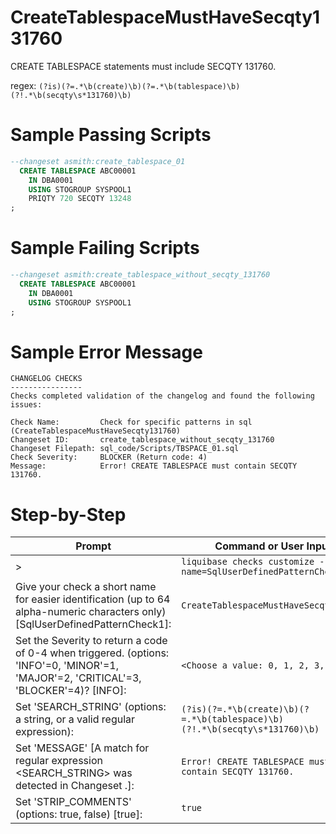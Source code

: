 # CreateTablespaceMustHaveSecqty131760

CREATE TABLESPACE statements must include SECQTY 131760.

regex: `(?is)(?=.*\b(create)\b)(?=.*\b(tablespace)\b)(?!.*\b(secqty\s*131760)\b)`

# Sample Passing Scripts
``` sql
--changeset asmith:create_tablespace_01
  CREATE TABLESPACE ABC00001
    IN DBA0001
    USING STOGROUP SYSPOOL1
	PRIQTY 720 SECQTY 13248
;
```

# Sample Failing Scripts
``` sql
--changeset asmith:create_tablespace_without_secqty_131760
  CREATE TABLESPACE ABC00001
    IN DBA0001
    USING STOGROUP SYSPOOL1
;
```

# Sample Error Message
``` 
CHANGELOG CHECKS
----------------
Checks completed validation of the changelog and found the following issues:

Check Name:         Check for specific patterns in sql (CreateTablespaceMustHaveSecqty131760)
Changeset ID:       create_tablespace_without_secqty_131760
Changeset Filepath: sql_code/Scripts/TBSPACE_01.sql
Check Severity:     BLOCKER (Return code: 4)
Message:            Error! CREATE TABLESPACE must contain SECQTY 131760.
```

# Step-by-Step
| Prompt | Command or User Input |
| ------ | ----------------------|
| > | `liquibase checks customize --check-name=SqlUserDefinedPatternCheck` |
| Give your check a short name for easier identification (up to 64 alpha-numeric characters only) [SqlUserDefinedPatternCheck1]: | `CreateTablespaceMustHaveSecqty131760` |
| Set the Severity to return a code of 0-4 when triggered. (options: 'INFO'=0, 'MINOR'=1, 'MAJOR'=2, 'CRITICAL'=3, 'BLOCKER'=4)? [INFO]: | `<Choose a value: 0, 1, 2, 3, 4>` |
| Set 'SEARCH_STRING' (options: a string, or a valid regular expression): | `(?is)(?=.*\b(create)\b)(?=.*\b(tablespace)\b)(?!.*\b(secqty\s*131760)\b)` |
| Set 'MESSAGE' [A match for regular expression <SEARCH_STRING> was detected in Changeset <CHANGESET>.]: | `Error! CREATE TABLESPACE must contain SECQTY 131760.` |
| Set 'STRIP_COMMENTS' (options: true, false) [true]: | `true` |
